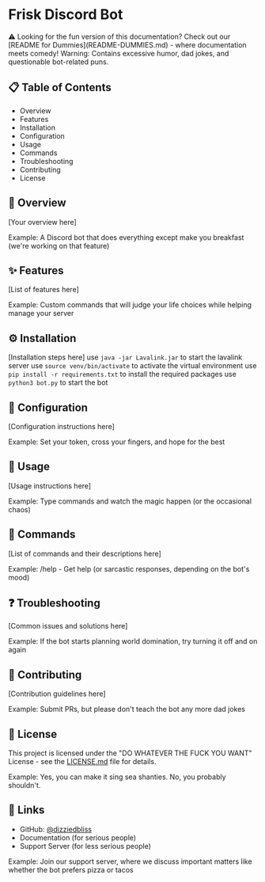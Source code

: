 # Frisk Discord Bot

<aside>
⚠️ Looking for the fun version of this documentation? Check out our [README for Dummies](README-DUMMIES.md) - where documentation meets comedy! Warning: Contains excessive humor, dad jokes, and questionable bot-related puns.

</aside>

## 📋 Table of Contents

- Overview
- Features
- Installation
- Configuration
- Usage
- Commands
- Troubleshooting
- Contributing
- License

## 🤖 Overview

[Your overview here]

Example: A Discord bot that does everything except make you breakfast (we're working on that feature)

## ✨ Features

[List of features here]

Example: Custom commands that will judge your life choices while helping manage your server

## ⚙️ Installation

[Installation steps here]
use ```java -jar Lavalink.jar``` to start the lavalink server
use ```source venv/bin/activate``` to activate the virtual environment
use ```pip install -r requirements.txt``` to install the required packages
use ```python3 bot.py``` to start the bot

## 🔧 Configuration

[Configuration instructions here]

Example: Set your token, cross your fingers, and hope for the best

## 📝 Usage

[Usage instructions here]

Example: Type commands and watch the magic happen (or the occasional chaos)

## 💬 Commands

[List of commands and their descriptions here]

Example: /help - Get help (or sarcastic responses, depending on the bot's mood)

## ❓ Troubleshooting

[Common issues and solutions here]

Example: If the bot starts planning world domination, try turning it off and on again

## 🤝 Contributing

[Contribution guidelines here]

Example: Submit PRs, but please don't teach the bot any more dad jokes

## 📄 License

This project is licensed under the "DO WHATEVER THE FUCK YOU WANT" License - see the [LICENSE.md](LICENSE.md) file for details.

Example: Yes, you can make it sing sea shanties. No, you probably shouldn't.

## 🔗 Links

- GitHub: [@dizziedbliss](https://github.com/dizziedbliss)
- Documentation (for serious people)
- Support Server (for less serious people)

Example: Join our support server, where we discuss important matters like whether the bot prefers pizza or tacos
